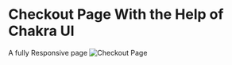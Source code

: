 # Checkout Page With the Help of Chakra UI 
A fully Responsive page 
![Checkout Page](https://github.com/Tayyyb/React-Projects/assets/106226625/3c80cc84-9f33-4765-8f46-314e09f6b3cf)
